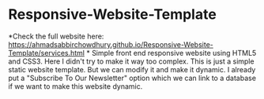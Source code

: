 # Responsive-Website-Template
*Check the full website here: https://ahmadsabbirchowdhury.github.io/Responsive-Website-Template/services.html *
Simple front end responsive website using HTML5 and CSS3.
Here I didn't try to make it way too complex. This is just a simple static website template. But we can modify it and make it dynamic.
I already put a "Subscribe To Our Newsletter" option which we can link to a database if we want to make this website dynamic.

